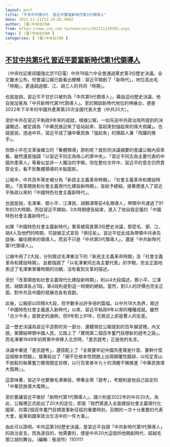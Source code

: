 ```yaml
---
layout: post
title: "不甘中共第5代  習近平要當新時代第1代領導人"
date: 2021-11-11T13:34:02.000Z
author: (臺)中央社CNA
from: https://www.cna.com.tw/news/acn/202111110383.aspx
tags: [ (臺)中央社CNA ]
categories: [ (臺)中央社CNA ]
---
```

<!--1636637642000-->
[不甘中共第5代  習近平要當新時代第1代領導人](https://www.cna.com.tw/news/acn/202111110383.aspx)
------

<div>
<div></div><div><p>（中央社記者邱國強北京11日電）中共19屆六中全會通過黨史第3份歷史決議。全文雖未公布，但會議公報已能看出梗概：習近平開創了「新時代」，地位高出毛「時期」，更遠超過鄧、江、胡三人的共同「時期」。</p><p>也就是說，習近平不甘於只被列為「中共第5代領導人」，藉由這份歷史決議，他自我加冕為「中共新時代第1代領導人」。至於開啟新時代地位的伸展台，便是2022年下半年的中國共產黨第20次全國代表大會（中共20大）。</p><p>至於中共在習近平執政9年來的成就，根據公報，一如先前中共政治局所提到的決議概述，被定調為「中華民族迎來了從站起來、富起來到強起來的偉大飛躍」。也就是說，透過中共，習近平成了讓中華民族「強起來」的領路人兼「飛躍的推手」。</p><p>但鄧小平在文革後確立的「集體領導」原則呢？就形同決議摘要的會議公報內容來看，雖然還是強調「以習近平同志為核心的黨中央」、「習近平同志為主要代表的中國共產黨人」等看似並非一人獨治的字眼。但在整份文件中，習近平的意志仍然貫穿全文，看不到集體領導的半點蹤影。</p><p>公報中，中共百年黨史被分為「新民主主義革命時期」、「社會主義革命和建設時期」、「改革開放和社會主義現代化建設新時期」，並給予總結。接著便進入了習近平執政以來的「中國特色社會主義新時代」。</p><p>也就是說，毛澤東、鄧小平、江澤民、胡錦濤等前4名領導人，帶領中共渡過了91年的3大時期。而從習近平開始，3大時期便告結束，進入了他自我定義的「中國特色社會主義新時代」。</p><p>如果「中國特色社會主義新時代」果真被寫進第3份歷史決議，那麼毛、鄧、江、胡4人及他們的時期，可說被正式宣告「俱往矣」。習近平從此成為帶領中共承先啟後、繼往開來的領導人。而且不只是「中共第5代領導人」，還是「中共新時代第1代領導人」。</p><p>公報中用了2大段，分別敘述毛澤東治下的「新民主主義革命時期」及「社會主義革命和建設時期」，且都強調了「以毛澤東同志為主要代表」的字眼，完全正面地表述了毛澤東掌權時期的功績，沒有看到文革的描述。</p><p>至於「改革開放和社會主義現代化建設新時期」，則以4大段描述，鄧小平、江澤民、胡錦濤各占1段，第4段則是對這一時期的總結。當然，對3人的評價也完全正面，對中共及中國的發展也各有貢獻。</p><p>此後，公報卻以同樣4大段，但字數多出許多倍的篇幅，以中共18大為界，敘述「中國特色社會主義進入新時代」以來，習近平執政9年以來的種種成就。雖然「古少今多」是敘史的通例，但9年對上91年，在敘述上卻是驚人的反差。</p><p>這一歷史決議為習近平造勢的另一部分，還體現在公報提到的百年展望裡。內文說，黨團結帶領中國人民，又踏上了「實現第二個百年奮鬥目標新的趕考之路」。而毛澤東1949年初將黨中央移入北京時，「進京趕考」正是他的名言。</p><p>決議中重提「進京趕考」，還搭配上了「全黨要牢記中國共產黨是什麼、要幹什麼這個根本問題」，接著給出了「絕不在根本性問題上出現顛覆性錯誤，以咬定青山不放鬆的執著奮力實現既定目標，以行百里者半九十的清醒不懈推進『中華民族偉大復興』」。</p><p>這意味著，習近平也要像毛澤東般，帶著全黨「趕考」，考題則是他自己設定的「中華民族偉大復興」。</p><p>至於要讓習近平做好「新時代第1代領導人」，媒介則是2022年的中共20大。為此，公報裡正式給出了20大的定位，即是「我們黨進入全面建設社會主義現代化國家、向第2個百年奮鬥目標進軍新征程的重要時刻，召開的一次十分重要的代表大會，是黨和國家政治生活中的一件大事」。</p><p>由此可以證明，中共這第3份歷史決議，是習近平自詡「中共新時代第1代領導人」的政治宣言。而為達目的，他需要的，便是中共20大這個供他開創時代、超越毛鄧江胡的舞台。（編輯：張淑伶）1101111</p></div>
</div>
